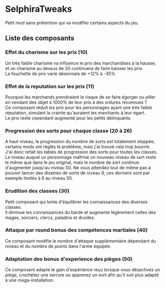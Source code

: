 # SelphiraTweaks

Petit mod sans prétention qui va modifier certains aspects du jeu.

## Liste des composants

### Effet du charisme sur les prix (10)
Un très faible charisme va influence le prix des marchandises à la hausse, et un charisme au dessus de 20 continuera de faire baisser les prix.  
La fouchette de prix varie désormais de +12% à -35%

### Effet de la reputation sur les prix (11)
Pourquoi les marchands prendraient le risque de se faire égorger ou piller en vendant des objet à 1000% de leur prix à des ordures reconnues ?   
Ce composant réduit les prix pour les personnages ayant une très faible réputation, simulant la crainte qu'auraient les marchants à leur égart.  
Le prix reste cependant augmenté pour les petits délinquants.

### Progression des sorts pour chaque classe (20 à 26)
A haut niveau, la progression du nombre de sorts est totalement stoppée, certains mods ont réglés le problème, mais j'ai trouvé cela trop bourrin.  
J'ai donc refait les tables de progression des sorts pour toutes les classes.  
Le niveau auquel un personnage maîtrise un nouveau niveau de sort reste le même que dans le jeu original, mais le nombre de sort continue d'augmenter jusqu'au niveau 50.
Ne vous attendez tout de même pas à pouvoir lancer des dizaines de sorts de niveau 9, ces derniers sont par exemple limités à 6 au niveau 50.

### Erudition des classes (30)
Petit composant qui tente d'équilibrer les connaissances des diverses classes.  
Il diminue les connaissances du barde et augmente légèrement celles des mages, sorciers, clercs, paladins et druides.

### Attaque par round bonus des compétences martiales (40)
Ce composant modifie le nombre d'attaque supplémentaire dépendant du niveau et du nombre de points dans l'arme équipée.  

### Adaptation des bonus d'experience des pièges (50)
Ce composant adapte le gain d'expérience reçu lorsque vous désactivez un piège, crochetez une serrure ou apprenez un sort afin qu'il soit plus adapté à une mega-installation.